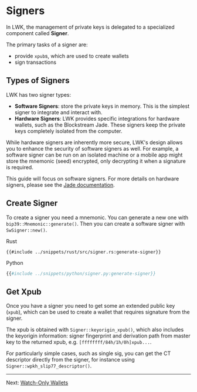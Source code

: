 # Signers
In LWK, the management of private keys is delegated to a specialized component called **Signer**.

The primary tasks of a signer are:
* provide `xpub`s, which are used to create wallets
* sign transactions

## Types of Signers
LWK has two signer types:
* **Software Signers**: store the private keys in memory. This is the simplest signer to integrate and interact with.
* **Hardware Signers**: LWK provides specific integrations for hardware wallets, such as the Blockstream Jade. These signers keep the private keys completely isolated from the computer.

While hardware signers are inherently more secure, LWK's design allows you to enhance the security of software signers as well. For example, a software signer can be run on an isolated machine or a mobile app might store the mnemonic (seed) encrypted, only decrypting it when a signature is required.

This guide will focus on software signers. For more details on hardware signers, please see the [Jade documentation](jade.md).

## Create Signer
To create a signer you need a mnemonic.
You can generate a new one with `bip39::Mnemonic::generate()`.
Then you can create a software signer with `SwSigner::new()`.

<custom-tabs category="lang">
<div slot="title">Rust</div>
<section>

```rust,ignore
{{#include ../snippets/rust/src/signer.rs:generate-signer}}
```
</section>

<div slot="title">Python</div>
<section>

```python
{{#include ../snippets/python/signer.py:generate-signer}}
```
</section>
</custom-tabs>

## Get Xpub
Once you have a signer you need to get some an extended public key (`xpub`),
which can be used to create a wallet that requires signature from the signer.

The xpub is obtained with `Signer::keyorigin_xpub()`, which also includes the keyorigin information: signer fingerprint and derivation path from master key to the returned xpub, e.g. `[ffffffff/84h/1h/0h]xpub...`.

For particularly simple cases, such as single sig, you can get the CT descriptor directly from the signer, for instance using `Signer::wpkh_slip77_descriptor()`.

----

Next: [Watch-Only Wallets](wollet.md)
